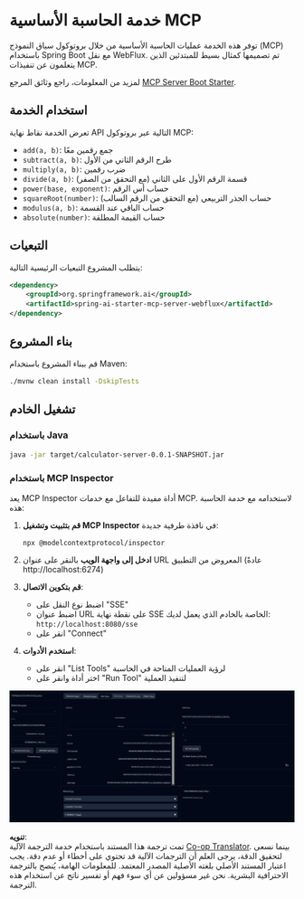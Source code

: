 <!--
CO_OP_TRANSLATOR_METADATA:
{
  "original_hash": "ed9cab32cc67c12d8969b407aa47100a",
  "translation_date": "2025-06-11T09:28:37+00:00",
  "source_file": "03-GettingStarted/01-first-server/solution/java/README.md",
  "language_code": "ar"
}
-->
# خدمة الحاسبة الأساسية MCP

توفر هذه الخدمة عمليات الحاسبة الأساسية من خلال بروتوكول سياق النموذج (MCP) باستخدام Spring Boot مع نقل WebFlux. تم تصميمها كمثال بسيط للمبتدئين الذين يتعلمون عن تنفيذات MCP.

لمزيد من المعلومات، راجع وثائق المرجع [MCP Server Boot Starter](https://docs.spring.io/spring-ai/reference/api/mcp/mcp-server-boot-starter-docs.html).


## استخدام الخدمة

تعرض الخدمة نقاط نهاية API التالية عبر بروتوكول MCP:

- `add(a, b)`: جمع رقمين معًا  
- `subtract(a, b)`: طرح الرقم الثاني من الأول  
- `multiply(a, b)`: ضرب رقمين  
- `divide(a, b)`: قسمة الرقم الأول على الثاني (مع التحقق من الصفر)  
- `power(base, exponent)`: حساب أس الرقم  
- `squareRoot(number)`: حساب الجذر التربيعي (مع التحقق من الرقم السالب)  
- `modulus(a, b)`: حساب الباقي عند القسمة  
- `absolute(number)`: حساب القيمة المطلقة  

## التبعيات

يتطلب المشروع التبعيات الرئيسية التالية:

```xml
<dependency>
    <groupId>org.springframework.ai</groupId>
    <artifactId>spring-ai-starter-mcp-server-webflux</artifactId>
</dependency>
```

## بناء المشروع

قم ببناء المشروع باستخدام Maven:  
```bash
./mvnw clean install -DskipTests
```

## تشغيل الخادم

### باستخدام Java

```bash
java -jar target/calculator-server-0.0.1-SNAPSHOT.jar
```

### باستخدام MCP Inspector

يعد MCP Inspector أداة مفيدة للتفاعل مع خدمات MCP. لاستخدامه مع خدمة الحاسبة هذه:

1. **قم بتثبيت وتشغيل MCP Inspector** في نافذة طرفية جديدة:  
   ```bash
   npx @modelcontextprotocol/inspector
   ```

2. **ادخل إلى واجهة الويب** بالنقر على عنوان URL المعروض من التطبيق (عادةً http://localhost:6274)

3. **قم بتكوين الاتصال**:  
   - اضبط نوع النقل على "SSE"  
   - اضبط عنوان URL على نقطة نهاية SSE الخاصة بالخادم الذي يعمل لديك: `http://localhost:8080/sse`  
   - انقر على "Connect"  

4. **استخدم الأدوات**:  
   - انقر على "List Tools" لرؤية العمليات المتاحة في الحاسبة  
   - اختر أداة وانقر على "Run Tool" لتنفيذ العملية  

![MCP Inspector Screenshot](../../../../../../translated_images/tool.40e180a7b0d0fe2067cf96435532b01f63f7f8619d6b0132355a04b426b669ac.ar.png)

**تنويه**:  
تمت ترجمة هذا المستند باستخدام خدمة الترجمة الآلية [Co-op Translator](https://github.com/Azure/co-op-translator). بينما نسعى لتحقيق الدقة، يرجى العلم أن الترجمات الآلية قد تحتوي على أخطاء أو عدم دقة. يجب اعتبار المستند الأصلي بلغته الأصلية المصدر المعتمد. للمعلومات الهامة، يُنصح بالترجمة الاحترافية البشرية. نحن غير مسؤولين عن أي سوء فهم أو تفسير ناتج عن استخدام هذه الترجمة.